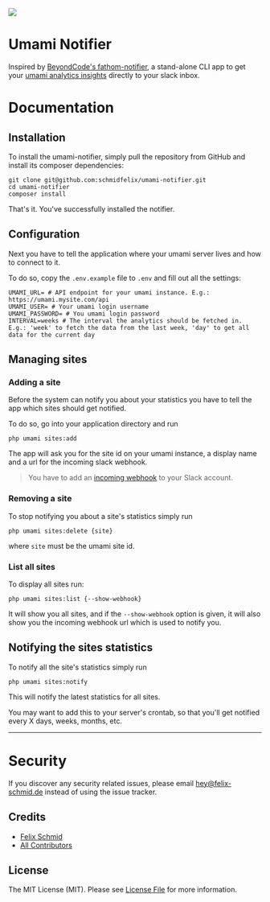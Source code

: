 ![](https://banners.beyondco.de/Umami%20Notifier.png?theme=light&packageManager=&packageName=&pattern=bankNote&style=style_1&description=Get+your+site%27s+statistics+directly+to+your+slack+inbox&md=1&showWatermark=0&fontSize=100px&images=paper-airplane)

# Umami Notifier

Inspired by [BeyondCode's fathom-notifier](https://github.com/beyondcode/fathom-notifier), a stand-alone CLI app to get
your [umami analytics insights](https://umami.is/) directly to your slack inbox.

# Documentation

## Installation

To install the umami-notifier, simply pull the repository from GitHub and install its composer dependencies:

```shell
git clone git@github.com:schmidfelix/umami-notifier.git
cd umami-notifier
composer install
```

That's it. You've successfully installed the notifier.

## Configuration

Next you have to tell the application where your umami server lives and how to connect to it.

To do so, copy the `.env.example` file to `.env` and fill out all the settings:

```dotenv
UMAMI_URL= # API endpoint for your umami instance. E.g.: https://umami.mysite.com/api
UMAMI_USER= # Your umami login username
UMAMI_PASSWORD= # You umami login password
INTERVAL=weeks # The interval the analytics should be fetched in. E.g.: 'week' to fetch the data from the last week, 'day' to get all data for the current day 
```

## Managing sites

### Adding a site

Before the system can notify you about your statistics you have to tell the app which sites should get notified.

To do so, go into your application directory and run

```shell
php umami sites:add
```

The app will ask you for the site id on your umami instance, a display name and a url for the incoming slack webhook.

> You have to add an [incoming webhook](https://slack.com/apps/A0F7XDUAZ-incoming-webhooks) to your Slack account.

### Removing a site

To stop notifying you about a site's statistics simply run

```shell
php umami sites:delete {site}
```

where `site` must be the umami site id.

### List all sites

To display all sites run:

```shell
php umami sites:list {--show-webhook}
```

It will show you all sites, and if the `--show-webhook` option is given, it will also show you the incoming webhook url
which is used to notify you.

## Notifying the sites statistics

To notify all the site's statistics simply run

```shell
php umami sites:notify
```

This will notify the latest statistics for all sites.

You may want to add this to your server's crontab, so that you'll get notified every X days, weeks, months, etc.

---

# Security

If you discover any security related issues, please email hey@felix-schmid.de instead of using the issue tracker.

## Credits

- [Felix Schmid](https://github.com/schmidfelix)
- [All Contributors](../../contributors)

## License

The MIT License (MIT). Please see [License File](LICENSE.md) for more information.
